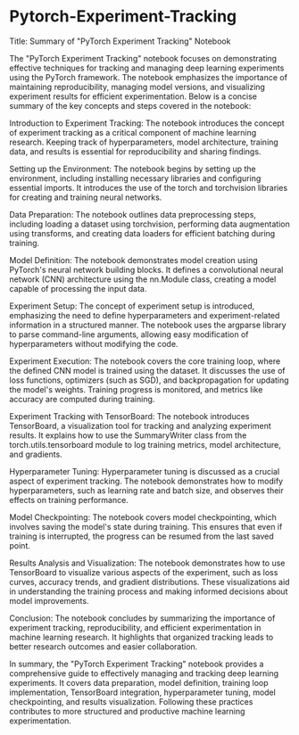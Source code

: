 # Pytorch-Experiment-Tracking

Title: Summary of "PyTorch Experiment Tracking" Notebook

The "PyTorch Experiment Tracking" notebook focuses on demonstrating effective techniques for tracking and managing deep learning experiments using the PyTorch framework. The notebook emphasizes the importance of maintaining reproducibility, managing model versions, and visualizing experiment results for efficient experimentation. Below is a concise summary of the key concepts and steps covered in the notebook:

Introduction to Experiment Tracking:
The notebook introduces the concept of experiment tracking as a critical component of machine learning research. Keeping track of hyperparameters, model architecture, training data, and results is essential for reproducibility and sharing findings.

Setting up the Environment:
The notebook begins by setting up the environment, including installing necessary libraries and configuring essential imports. It introduces the use of the torch and torchvision libraries for creating and training neural networks.

Data Preparation:
The notebook outlines data preprocessing steps, including loading a dataset using torchvision, performing data augmentation using transforms, and creating data loaders for efficient batching during training.

Model Definition:
The notebook demonstrates model creation using PyTorch's neural network building blocks. It defines a convolutional neural network (CNN) architecture using the nn.Module class, creating a model capable of processing the input data.

Experiment Setup:
The concept of experiment setup is introduced, emphasizing the need to define hyperparameters and experiment-related information in a structured manner. The notebook uses the argparse library to parse command-line arguments, allowing easy modification of hyperparameters without modifying the code.

Experiment Execution:
The notebook covers the core training loop, where the defined CNN model is trained using the dataset. It discusses the use of loss functions, optimizers (such as SGD), and backpropagation for updating the model's weights. Training progress is monitored, and metrics like accuracy are computed during training.

Experiment Tracking with TensorBoard:
The notebook introduces TensorBoard, a visualization tool for tracking and analyzing experiment results. It explains how to use the SummaryWriter class from the torch.utils.tensorboard module to log training metrics, model architecture, and gradients.

Hyperparameter Tuning:
Hyperparameter tuning is discussed as a crucial aspect of experiment tracking. The notebook demonstrates how to modify hyperparameters, such as learning rate and batch size, and observes their effects on training performance.

Model Checkpointing:
The notebook covers model checkpointing, which involves saving the model's state during training. This ensures that even if training is interrupted, the progress can be resumed from the last saved point.

Results Analysis and Visualization:
The notebook demonstrates how to use TensorBoard to visualize various aspects of the experiment, such as loss curves, accuracy trends, and gradient distributions. These visualizations aid in understanding the training process and making informed decisions about model improvements.

Conclusion:
The notebook concludes by summarizing the importance of experiment tracking, reproducibility, and efficient experimentation in machine learning research. It highlights that organized tracking leads to better research outcomes and easier collaboration.

In summary, the "PyTorch Experiment Tracking" notebook provides a comprehensive guide to effectively managing and tracking deep learning experiments. It covers data preparation, model definition, training loop implementation, TensorBoard integration, hyperparameter tuning, model checkpointing, and results visualization. Following these practices contributes to more structured and productive machine learning experimentation.
